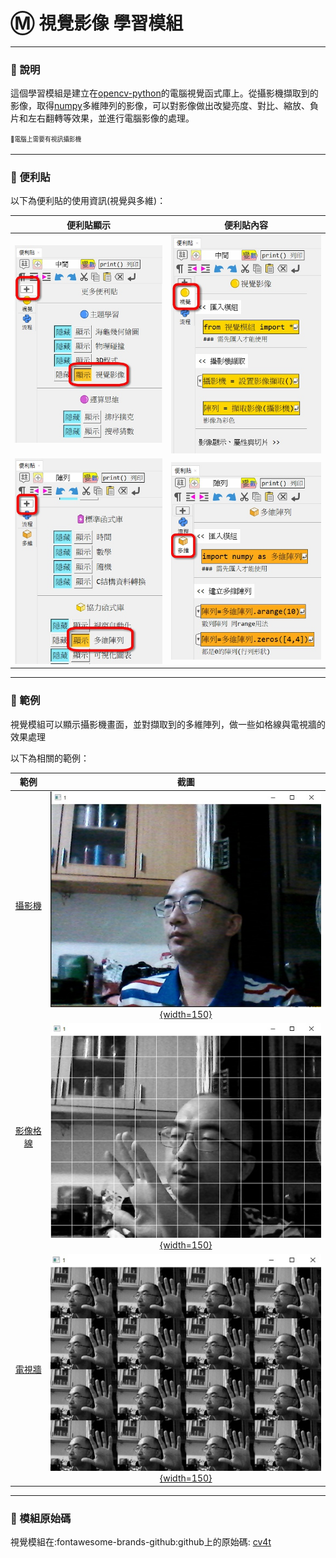 # Ⓜ️ 視覺影像 學習模組

---------------

### 📗 說明

這個學習模組是建立在[opencv-python](https://pypi.org/project/opencv-python/)的電腦視覺函式庫上。從攝影機擷取到的影像，取得[numpy](https://numpy.org/)多維陣列的影像，可以對影像做出改變亮度、對比、縮放、負片和左右翻轉等效果，並進行電腦影像的處理。

<sup><sub>💬電腦上需要有視訊攝影機</sub></sup>


---------------

### 📕 便利貼

以下為便利貼的使用資訊(視覺與多維)：

| 便利貼顯示                           | 便利貼內容                                                              |
| :-----------:                    | :------------------------------------:                            |
| ![顯示](cv4t_display_postit.jpg)    | ![便利貼](cv4t_postit.jpg)    |
| ![顯示](numpy_display_postit.jpg)    | ![便利貼](numpy_postit.jpg)    |


---------------

### 📘 範例

視覺模組可以顯示攝影機畫面，並對擷取到的多維陣列，做一些如格線與電視牆的效果處理

以下為相關的範例：

| 範例                             | 截圖                                                              |
| :-----------:                    | :------------------------------------:                            |
| [攝影機](camera.md)          | [![攝影機](camera.jpg){width=150}](camera.md)           |
| [影像格線](camera_slice.md)          | [![影像格線](camera_slice.jpg){width=150}](camera_slice.md)           |
| [電視牆](camera_tile.md)          | [![電視牆](camera_tile.jpg){width=150}](camera_tile.md)           |


---------------

### 📙 模組原始碼

視覺模組在:fontawesome-brands-github:github上的原始碼: [cv4t](https://github.com/beardad1975/cv4t)


